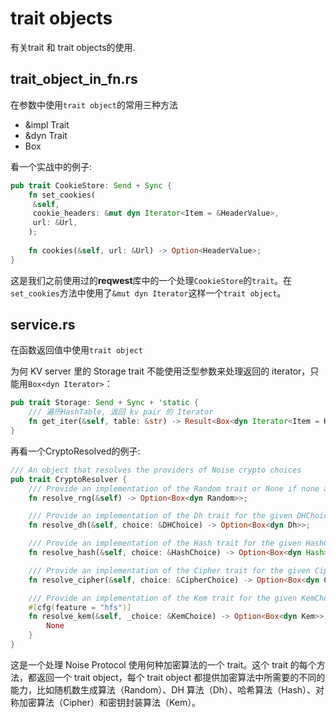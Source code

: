 # trait objects

有关trait 和 trait objects的使用.

## trait_object_in_fn.rs
在参数中使用`trait object`的常用三种方法
- &impl Trait
- &dyn Trait
- Box<dyn Trait>

看一个实战中的例子:
```rust
pub trait CookieStore: Send + Sync {
    fn set_cookies(
     &self,
     cookie_headers: &mut dyn Iterator<Item = &HeaderValue>,
     url: &Url,
    );
    
    fn cookies(&self, url: &Url) -> Option<HeaderValue>;
}
```
这是我们之前使用过的**reqwest**库中的一个处理`CookieStore`的`trait`。在`set_cookies`方法中使用了`&mut dyn Iterator`这样一个`trait object`。

## service.rs
在函数返回值中使用`trait object`

为何 KV server 里的 Storage trait 不能使用泛型参数来处理返回的 iterator，只能用`Box<dyn Iterator>`：

```rust
pub trait Storage: Send + Sync + 'static {
    /// 遍历HashTable, 返回 kv pair 的 Iterator
    fn get_iter(&self, table: &str) -> Result<Box<dyn Iterator<Item = Kvpair>>>;
}
```

再看一个CryptoResolved的例子:
```rust
/// An object that resolves the providers of Noise crypto choices
pub trait CryptoResolver {
    /// Provide an implementation of the Random trait or None if none available.
    fn resolve_rng(&self) -> Option<Box<dyn Random>>;

    /// Provide an implementation of the Dh trait for the given DHChoice or None if unavailable.
    fn resolve_dh(&self, choice: &DHChoice) -> Option<Box<dyn Dh>>;

    /// Provide an implementation of the Hash trait for the given HashChoice or None if unavailable.
    fn resolve_hash(&self, choice: &HashChoice) -> Option<Box<dyn Hash>>;

    /// Provide an implementation of the Cipher trait for the given CipherChoice or None if unavailable.
    fn resolve_cipher(&self, choice: &CipherChoice) -> Option<Box<dyn Cipher>>;

    /// Provide an implementation of the Kem trait for the given KemChoice or None if unavailable
    #[cfg(feature = "hfs")]
    fn resolve_kem(&self, _choice: &KemChoice) -> Option<Box<dyn Kem>> {
        None
    }
}
```

这是一个处理 Noise Protocol 使用何种加密算法的一个 trait。这个 trait 的每个方法，都返回一个 trait object，每个 trait object 都提供加密算法中所需要的不同的能力，比如随机数生成算法（Random）、DH 算法（Dh）、哈希算法（Hash）、对称加密算法（Cipher）和密钥封装算法（Kem）。
